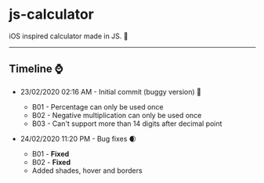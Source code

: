 # js-calculator
iOS inspired calculator made in JS. :iphone:

---

## Timeline :watch: 

* 23/02/2020 02:16 AM - Initial commit (buggy version) :bug: 
  * B01 - Percentage can only be used once
  * B02 - Negative multiplication can only be used once
  * B03 - Can't support more than 14 digits after decimal point
  
* 24/02/2020 11:20 PM - Bug fixes :waxing_crescent_moon:
  * B01 - **Fixed**
  * B02 - **Fixed**
  * Added shades, hover and borders
